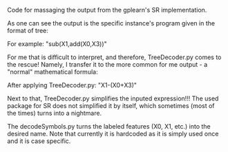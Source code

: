 Code for massaging the output from the gplearn's SR implementation.

As one can see the output is the specific instance's program given in the format of tree:

For example: "sub(X1,add(X0,X3))"

For me that is difficult to interpret, and therefore, TreeDecoder.py comes to the rescue!
Namely, I transfer it to the more common for me output - a "normal" mathematical formula:

After applying TreeDecoder.py: "X1-(X0+X3)"

Next to that, TreeDecoder.py simplifies the inputed expression!!! The used package for SR does not simplified it
by itself, which sometimes (most of the times) turns into a nightmare.

The decodeSymbols.py turns the labeled features (X0, X1, etc.) into the desired name. Note that currently it is
hardcoded as it is simply used once and it is case specific.
